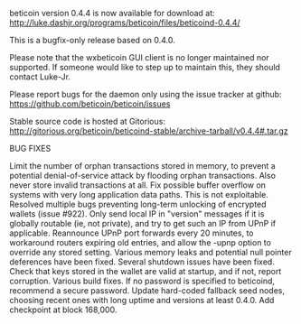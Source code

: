 beticoin version 0.4.4 is now available for download at:
http://luke.dashjr.org/programs/beticoin/files/beticoind-0.4.4/

This is a bugfix-only release based on 0.4.0.

Please note that the wxbeticoin GUI client is no longer maintained nor supported. If someone would like to step up to maintain this, they should contact Luke-Jr.

Please report bugs for the daemon only using the issue tracker at github:
https://github.com/beticoin/beticoin/issues

Stable source code is hosted at Gitorious:
http://gitorious.org/beticoin/beticoind-stable/archive-tarball/v0.4.4#.tar.gz

BUG FIXES

Limit the number of orphan transactions stored in memory, to prevent a potential denial-of-service attack by flooding orphan transactions. Also never store invalid transactions at all.
Fix possible buffer overflow on systems with very long application data paths. This is not exploitable.
Resolved multiple bugs preventing long-term unlocking of encrypted wallets (issue #922).
Only send local IP in "version" messages if it is globally routable (ie, not private), and try to get such an IP from UPnP if applicable.
Reannounce UPnP port forwards every 20 minutes, to workaround routers expiring old entries, and allow the -upnp option to override any stored setting.
Various memory leaks and potential null pointer deferences have been
fixed.
Several shutdown issues have been fixed.
Check that keys stored in the wallet are valid at startup, and if not,
report corruption.
Various build fixes.
If no password is specified to beticoind, recommend a secure password.
Update hard-coded fallback seed nodes, choosing recent ones with long uptime and versions at least 0.4.0.
Add checkpoint at block 168,000.

